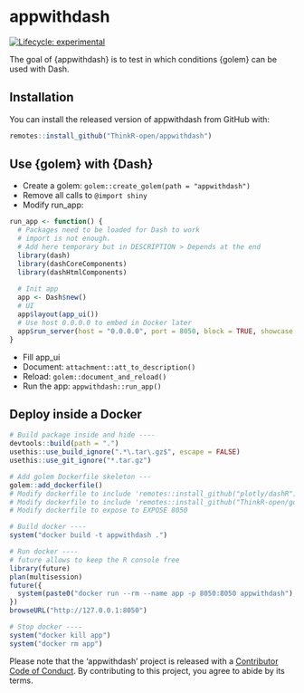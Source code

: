 
<!-- README.md is generated from README.Rmd. Please edit that file -->

# appwithdash

<!-- badges: start -->

[![Lifecycle:
experimental](https://img.shields.io/badge/lifecycle-experimental-orange.svg)](https://www.tidyverse.org/lifecycle/#experimental)
<!-- badges: end -->

The goal of {appwithdash} is to test in which conditions {golem} can be
used with Dash.

## Installation

You can install the released version of appwithdash from GitHub with:

``` r
remotes::install_github("ThinkR-open/appwithdash")
```

## Use {golem} with {Dash}

  - Create a golem: `golem::create_golem(path = "appwithdash")`
  - Remove all calls to `@import shiny`
  - Modify run\_app:

<!-- end list -->

``` r
run_app <- function() {
  # Packages need to be loaded for Dash to work
  # import is not enough. 
  # Add here temporary but in DESCRIPTION > Depends at the end
  library(dash)
  library(dashCoreComponents)
  library(dashHtmlComponents)
  
  # Init app
  app <- Dash$new()
  # UI
  app$layout(app_ui())
  # Use host 0.0.0.0 to embed in Docker later
  app$run_server(host = "0.0.0.0", port = 8050, block = TRUE, showcase = FALSE)
}
```

  - Fill app\_ui
  - Document: `attachment::att_to_description()`
  - Reload: `golem::document_and_reload()`
  - Run the app: `appwithdash::run_app()`

## Deploy inside a Docker

``` r
# Build package inside and hide ----
devtools::build(path = ".")
usethis::use_build_ignore(".*\.tar\.gz$", escape = FALSE)
usethis::use_git_ignore("*.tar.gz")

# Add golem Dockerfile skeleton ---
golem::add_dockerfile()
# Modify dockerfile to include 'remotes::install_github("plotly/dashR")'
# Modify dockerfile to include 'remotes::install_github("ThinkR-open/golem")'
# Modify dockerfile to expose to EXPOSE 8050

# Build docker ----
system("docker build -t appwithdash .")

# Run docker ----
# future allows to keep the R console free
library(future)
plan(multisession)
future({
  system(paste0("docker run --rm --name app -p 8050:8050 appwithdash"), intern = TRUE)
})
browseURL("http://127.0.0.1:8050")

# Stop docker ----
system("docker kill app")
system("docker rm app")
```

Please note that the ‘appwithdash’ project is released with a
[Contributor Code of Conduct](CODE_OF_CONDUCT.md). By contributing to
this project, you agree to abide by its terms.
